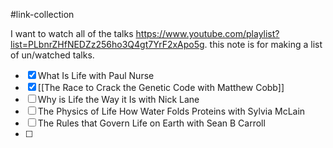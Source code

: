 #link-collection 

I want to watch all of the talks https://www.youtube.com/playlist?list=PLbnrZHfNEDZz256ho3Q4gt7YrF2xApo5g. this note is for making a list of un/watched talks.

- [x] What Is Life with Paul Nurse
- [x] [[The Race to Crack the Genetic Code with Matthew Cobb]]
- [ ] Why is Life the Way it Is with Nick Lane
- [ ] The Physics of Life How Water Folds Proteins with Sylvia McLain
- [ ] The Rules that Govern Life on Earth with Sean B Carroll
- [ ] 